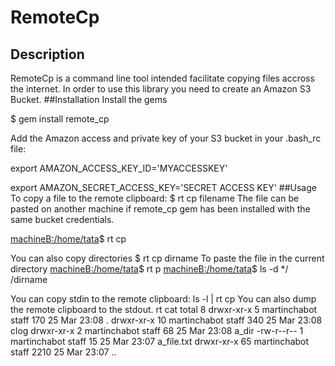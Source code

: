 # RemoteCp 
## Description
RemoteCp is a command line tool intended facilitate copying files accross the internet. In order to use this library you need to create an Amazon S3 Bucket.
##Installation
Install the gems

$ gem install remote_cp

Add the Amazon access and private key of your S3 bucket in your .bash_rc file:

export AMAZON_ACCESS_KEY_ID='MYACCESSKEY'

export AMAZON_SECRET_ACCESS_KEY='SECRET ACCESS KEY'
##Usage
To copy a file to the remote clipboard:
<machine A>$ rt cp filename
The file can be pasted on another machine if remote_cp gem has been installed with the same bucket credentials.

<machineB:/home/tata>$ rt cp


You can also copy directories
<machine A>$ rt cp dirname
To paste the file in the current directory
<machineB:/home/tata>$ rt p
<machineB:/home/tata>$ ls -d */
/dirname

You can copy stdin to the remote clipboard:
<machineA> ls -l | rt cp
You can also dump the remote clipboard to the stdout.
<machineB> rt cat
total 8
drwxr-xr-x   5 martinchabot  staff   170 25 Mar 23:08 .
drwxr-xr-x  10 martinchabot  staff   340 25 Mar 23:08 clog
drwxr-xr-x   2 martinchabot  staff    68 25 Mar 23:08 a_dir
-rw-r--r--   1 martinchabot  staff    15 25 Mar 23:07 a_file.txt
drwxr-xr-x  65 martinchabot  staff  2210 25 Mar 23:07 ..





